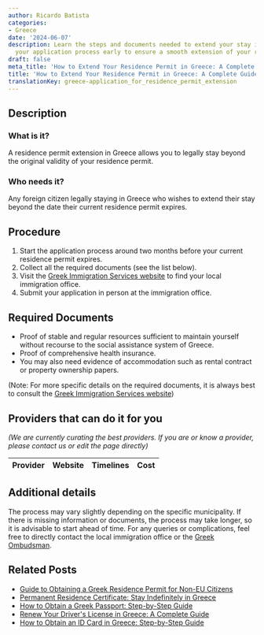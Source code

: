 ```yaml
---
author: Ricardo Batista
categories:
- Greece
date: '2024-06-07'
description: Learn the steps and documents needed to extend your stay in Greece. Start
  your application process early to ensure a smooth extension of your residence permit.
draft: false
meta_title: 'How to Extend Your Residence Permit in Greece: A Complete Guide'
title: 'How to Extend Your Residence Permit in Greece: A Complete Guide'
translationKey: greece-application_for_residence_permit_extension
---
```


## Description
### What is it?
A residence permit extension in Greece allows you to legally stay beyond the original validity of your residence permit. 

### Who needs it?
Any foreign citizen legally staying in Greece who wishes to extend their stay beyond the date their current residence permit expires.

## Procedure
1. Start the application process around two months before your current residence permit expires.
2. Collect all the required documents (see the list below).
3. Visit the [Greek Immigration Services website](http://www.ypes.gr/) to find your local immigration office.
4. Submit your application in person at the immigration office. 

## Required Documents
- Proof of stable and regular resources sufficient to maintain yourself without recourse to the social assistance system of Greece.
- Proof of comprehensive health insurance.
- You may also need evidence of accommodation such as rental contract or property ownership papers.

(Note: For more specific details on the required documents, it is always best to consult the [Greek Immigration Services website](http://www.ypes.gr/))

## Providers that can do it for you

_(We are currently curating the best providers. If you are or know a provider, please contact us or edit the page directly)_

| Provider        |     Website     |     Timelines    |       Cost      |
| :-------------: | :-------------: |  :-------------: | :-------------: |

## Additional details
The process may vary slightly depending on the specific municipality. If there is missing information or documents, the process may take longer, so it is advisable to start ahead of time. For any queries or complications, feel free to directly contact the local immigration office or the [Greek Ombudsman](https://www.synigoros.gr/).
## Related Posts

- [Guide to Obtaining a Greek Residence Permit for Non-EU Citizens](https://tramitit.com/guides/greece/application_for_residence_permit/)
- [Permanent Residence Certificate: Stay Indefinitely in Greece](https://tramitit.com/guides/greece/application_for_permanent_residence_certificate/)
- [How to Obtain a Greek Passport: Step-by-Step Guide](https://tramitit.com/guides/greece/application_for_passport_issuance/)
- [Renew Your Driver's License in Greece: A Complete Guide](https://tramitit.com/guides/greece/application_for_drivers_license_renewal/)
- [How to Obtain an ID Card in Greece: Step-by-Step Guide](https://tramitit.com/guides/greece/application_for_id_issuance/)